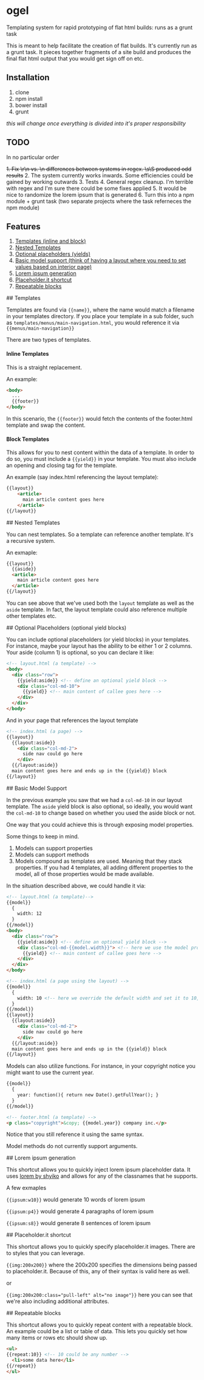 ogel
====

Templating system for rapid prototyping of flat html builds: runs as a grunt task

This is meant to help facilitate the creation of flat builds. It's currently run as a grunt task. It pieces together fragments of a site build and produces
the final flat html output that you would get sign off on etc.

## Installation

1. clone
2. npm install
3. bower install
4. grunt

*this will change once everything is divided into it's proper responsibility*

## TODO

In no particular order

~~1. Fix \r\n vs. \n differences between systems in regex. \s\S produced odd results~~
2. The system currently works inwards. Some efficiencies could be gained by working outwards
3. Tests
4. General regex cleanup. I'm terrible with regex and I'm sure there could be some fixes applied
5. It would be nice to randomize the lorem ipsum that is generated
6. Turn this into a npm module + grunt task (two separate projects where the task referneces the npm module)

## Features

1. [Templates (inline and block)](#templates)
2. [Nested Templates](#nested)
3. [Optional placeholders (yields)](#yields)
4. [Basic model support (think of having a layout where you need to set values based on interior page)](#model)
5. [Lorem ipsum generation](#ipsum)
6. [Placeholder.it shortcut](#placeholder)
7. [Repeatable blocks](#repeat)

<a name="templates"/>
## Templates

Templates are found via `{{name}}`, where the name would match a filename in your templates directory. If you place your template in a sub folder, such as `templates/menus/main-navigation.html`, you would reference it via `{{menus/main-navigation}}`

There are two types of templates. 

#### Inline Templates

This is a straight replacement. 


An example:
```html
<body>
  ...
  {{footer}}
</body>
```
In this scenario, the `{{footer}}` would fetch the contents of the footer.html template and swap the content.


#### Block Templates

This allows for you to nest content within the data of a template. In order to do so, you must include a `{{yield}}` in your template. You must also include an opening and closing tag for the template. 

An example (say index.html referencing the layout template):
```html
{{layout}}
    <article>
      main article content goes here
    </article>
{{/layout}}
```

<a name="nested"/>
## Nested Templates

You can nest templates. So a template can reference another template. It's a recursive system. 

An exmaple:
```html
{{layout}}
  {{aside}}
  <article>
    main article content goes here
  </article>
{{/layout}}
```

You can see above that we've used both the `layout` template as well as the `aside` template. In fact, the layout template could also reference multiple other templates etc.

<a name="yields"/>
## Optional Placeholders (optional yield blocks)

You can include optional placeholders (or yield blocks) in your templates. For instance, maybe your layout has the ability to be either 1 or 2 columns. Your aside (column 1) is optional, so you can declare it like:

```html
<!-- layout.html (a template) -->
<body>
  <div class="row">
    {{yield:aside}} <!-- define an optional yield block -->
    <div class="col-md-10">
      {{yield}} <!-- main content of callee goes here -->
    </div>
  </div>
</body>
```

And in your page that references the layout template
```html
<!-- index.html (a page) -->
{{layout}}
  {{layout:aside}}
    <div class="col-md-2">
      side nav could go here
    </div>
  {{/layout:aside}}
  main content goes here and ends up in the {{yield}} block
{{/layout}}
```

<a name="#model"/>
## Basic Model Support

In the previous example you saw that we had a `col-md-10` in our layout template. The `aside` yield block is also optional, so ideally, you would want the `col-md-10` to change based on whether you used the aside block or not.

One way that you could achieve this is through exposing model properties. 

Some things to keep in mind.

1. Models can support properties
2. Models can support methods
3. Models compound as templates are used. Meaning that they stack properties. If you had 4 templates, all adding different properties to the model, all of those properties would be made available. 

In the situation described above, we could handle it via:

```html
<!-- layout.html (a template)-->
{{model}}
  {
    width: 12
  }
{{/model}}
<body>
  <div class="row">
    {{yield:aside}} <!-- define an optional yield block -->
    <div class="col-md-{{model.width}}"> <!-- here we use the model property instead -->
      {{yield}} <!-- main content of callee goes here -->
    </div>
  </div>
</body>

<!-- index.html (a page using the layout) -->
{{model}}
  {
    width: 10 <!-- here we override the default width and set it to 10, as we're using 2 columns for our aside -->
  }
{{/model}}
{{layout}}
  {{layout:aside}}
    <div class="col-md-2">
      side nav could go here
    </div>
  {{/layout:aside}}
  main content goes here and ends up in the {{yield}} block
{{/layout}}
```

Models can also utilize functions. For instance, in your copyright notice you might want to use the current year. 

```html
{{model}}
  {
    year: function(){ return new Date().getFullYear(); }
  }
{{/model}}

<!-- footer.html (a template) -->
<p class="copyright">&copy; {{model.year}} company inc.</p>

```

Notice that you still reference it using the same syntax. 

Model methods do not currently support arguments. 

<a name="ipsum"/>
## Lorem ipsum generation

This shortcut allows you to quickly inject lorem ipsum placeholder data. It uses <a href="https://github.com/shyiko/lorem" target="_blank" title="shyiko lorem">lorem by shyiko</a> and allows for any of the classnames that he supports. 

A few exmaples

`{{ipsum:w10}}` would generate 10 words of lorem ipsum

`{{ipsum:p4}}` would generate 4 paragraphs of lorem ipsum

`{{ipsum:s8}}` would generate 8 sentences of lorem ipsum


<a name="placeholder"/>
## Placeholder.it shortcut

This shortcut allows you to quickly specify placeholder.it images. There are to styles that you can leverage. 

`{{img:200x200}}` where the 200x200 specifies the dimensions being passed to placeholder.it. Because of this, any of their syntax is valid here as well. 

or

`{{img:200x200:class="pull-left" alt="no image"}}` here you can see that we're also including additional attributes. 

<a name="repeat"/>
## Repeatable blocks

This shortcut allows you to quickly repeat content with a repeatable block. An example could be a list or table of data. This lets you quickly set how many items or rows etc should show up. 

```html
<ul>
{{repeat:10}} <!-- 10 could be any number -->
  <li>some data here</li>
{{/repeat}}
</ul>
```



